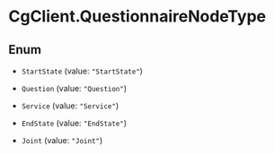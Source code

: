 # CgClient.QuestionnaireNodeType

## Enum


* `StartState` (value: `"StartState"`)

* `Question` (value: `"Question"`)

* `Service` (value: `"Service"`)

* `EndState` (value: `"EndState"`)

* `Joint` (value: `"Joint"`)


